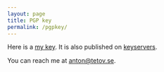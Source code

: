 ```yaml
---
layout: page
title: PGP key
permalink: /pgpkey/
---
```

Here is a [my key](/assets/pgp_public_key.asc). It is
also published on [keyservers](http://hkps.pool.sks-keyservers.net/pks/lookup?op=vindex&search=0x30AFCB0E326DEA3A).

You can reach me at [anton@tetov.se](mailto://anton@tetov.se).
